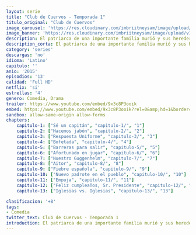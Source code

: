 ```yaml
---
layout: serie
title: "Club de Cuervos - Temporada 1"
titulo_original: "Club de Cuervos"
image_carousel: 'https://res.cloudinary.com/imbriitneysam/image/upload/v1547766337/club1-poster-min.jpg'
image_banner: 'https://res.cloudinary.com/imbriitneysam/image/upload/v1547766337/club1-banner-min.jpg'
description: El patriarca de una importante familia murió y sus herederos pelean para decidir quién asumirá el control de su adorado equipo de fútbol, Los cuervos de Nuevo Toledo. Egos, temperamentos y balones salen disparados en esta entrega del director, los productores y la estrella de Nosotros los Nobles, reunidos para darle vida a esta, aún más, absurda familia.
description_corta: El patriarca de una importante familia murió y sus herederos pelean para decidir quién asumirá el control de su adorado equipo de fútbol, Los cuervos de Nuevo Toledo. Egos, temperamentos y balones salen disparados en esta entrega del director, los productores y la estrella de Nosotros los...
category: 'series'
descargas: 'no'
idioma: 'Latino'
capitulo: ''
anio: '2015'
episodios: '13'
calidad: 'Full HD'
netflix: 'si'
estrellas: '4'
genero: Comedia, Drama
trailer: https://www.youtube.com/embed/9x3c8P3ooik
embed: https://www.youtube.com/embed/9x3c8P3ooik?rel=0&amp;hd=1&border=0&wmode=opaque&enablejsapi=1&modestbranding=1&controls=1&showinfo=1
sandbox: allow-same-origin allow-forms 
chapters:
    capitulo-1: ["Sé un capitán", "capitulo-1/", "1"]
    capitulo-2: ["Hacemos jabón", "capitulo-2/", "2"]
    capitulo-3: ["Respuesta Uniforme", "capitulo-3/", "3"]
    capitulo-4: ["Bofetada", "capitulo-4/", "4"]
    capitulo-5: ["Barreras para salir", "capitulo-5/", "5"]
    capitulo-6: ["Afortunado en jugar", "capitulo-6/", "6"]
    capitulo-7: ["Nuestro Guggenhelm", "capitulo-7/", "7"]
    capitulo-8: ["Aitor", "capitulo-8/", "8"]
    capitulo-9: ["Fiebre española", "capitulo-9/", "9"]
    capitulo-10: ["Nuevo padrote en el pueblo", "capitulo-10/", "10"]
    capitulo-11: ["Empuja", "capitulo-11/", "11"]
    capitulo-12: ["Feliz cumpleaños, Sr. Presidente", "capitulo-12/", "12"]
    capitulo-13: ["Iglesias vs. Iglesias", "capitulo-13/", "13"]

clasificacion: '+8'
tags:
- Comedia
twitter_text: Club de Cuervos - Temporada 1
introduction: El patriarca de una importante familia murió y sus herederos pelean para decidir quién asumirá el control de su adorado equipo de fútbol, Los cuervos de Nuevo Toledo. Egos, temperamentos y balones salen disparados en esta entrega del director, los productores y la estrella de Nosotros los...
---
```













